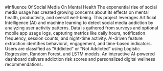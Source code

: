 #Influence Of Social Media On Mental Health
The exponential rise of social media usage has created growing concerns about its effects on mental health, productivity, and overall well-being. This project leverages Artificial Intelligence (AI) and machine learning to detect social media addiction by analyzing user activity patterns. Data is gathered from surveys and optional mobile app usage logs, capturing metrics like daily hours, notification frequency, session counts, and night-time activity. AI-driven feature extraction identifies behavioral, engagement, and time-based indicators. Users are classified as “Addicted” or “Not Addicted” using Logistic Regression, Random Forest, and LSTM models. An interactive AI-powered dashboard delivers addiction risk scores and personalized digital wellness recommendations.
